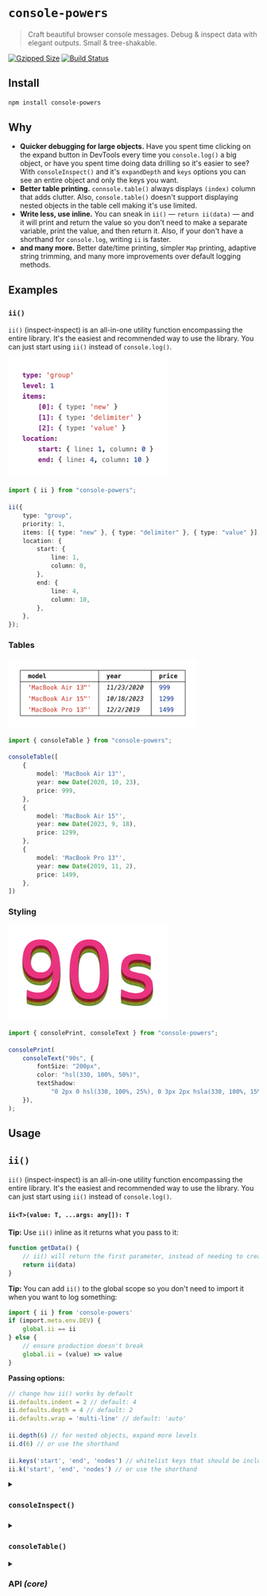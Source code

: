# `console-powers`

> Craft beautiful browser console messages.
> Debug & inspect data with elegant outputs.
> Small & tree-shakable.

[![Gzipped Size](https://img.shields.io/bundlephobia/minzip/console-powers)](https://bundlephobia.com/result?p=console-powers)
[![Build Status](https://img.shields.io/github/actions/workflow/status/astoilkov/console-powers/main.yml?branch=main)](https://github.com/astoilkov/console-powers/actions/workflows/main.yml)

<!--
## Why
## Usage
## API
## Alternatives
## Related
-->

## Install

```bash
npm install console-powers
```

## Why

- **Quicker debugging for large objects.** Have you spent time clicking on the expand button in DevTools every time you `console.log()` a big object, or have you spent time doing data drilling so it's easier to see? With `consoleInspect()` and it's `expandDepth` and `keys` options you can see an entire object and only the keys you want.
- **Better table printing.** `connsole.table()` always displays `(index)` column that adds clutter. Also, `console.table()` doesn't support displaying nested objects in the table cell making it's use limited.
- **Write less, use inline.** You can sneak in `ii()` — `return ii(data)` — and it will print and return the value so you don't need to make a separate variable, print the value, and then return it. Also, if your don't have a shorthand for `console.log`, writing `ii` is faster.
- **and many more.** Better date/time printing, simpler `Map` printing, adaptive string trimming, and many more improvements over default logging methods.

## Examples

### `ii()`

`ii()` (inspect-inspect) is an all-in-one utility function encompassing the entire library. It's the easiest and recommended way to use the library. You can just start using `ii()` instead of `console.log()`.

<picture>
  <source media="(prefers-color-scheme: dark)" srcset="/img/light/inspect.png">
  <source media="(prefers-color-scheme: light)" srcset="/img/dark/inspect.png">
  <img src="/img/light/inspect.png" width="320" />
</picture>

```ts
import { ii } from "console-powers";

ii({
    type: "group",
    priority: 1,
    items: [{ type: "new" }, { type: "delimiter" }, { type: "value" }],
    location: {
        start: {
            line: 1,
            column: 0,
        },
        end: {
            line: 4,
            column: 10,
        },
    },
});
```

### Tables

<picture>
    <source media="(prefers-color-scheme: dark)" srcset="/img/light/table.png">
    <source media="(prefers-color-scheme: light)" srcset="/img/dark/table.png">
    <img src="/img/light/table.png" width="380" />
</picture>

```ts
import { consoleTable } from "console-powers";

consoleTable([
    {
        model: 'MacBook Air 13"',
        year: new Date(2020, 10, 23),
        price: 999,
    },
    {
        model: 'MacBook Air 15"',
        year: new Date(2023, 9, 18),
        price: 1299,
    },
    {
        model: 'MacBook Pro 13"',
        year: new Date(2019, 11, 2),
        price: 1499,
    },
])
```

### Styling

<picture>
  <source media="(prefers-color-scheme: dark)" srcset="/img/light/print.png">
  <source media="(prefers-color-scheme: light)" srcset="/img/dark/print.png">
  <img src="/img/light/print.png" width="320" />
</picture>

```ts
import { consolePrint, consoleText } from "console-powers";

consolePrint(
    consoleText("90s", {
        fontSize: "200px",
        color: "hsl(330, 100%, 50%)",
        textShadow:
            "0 2px 0 hsl(330, 100%, 25%), 0 3px 2px hsla(330, 100%, 15%, 0.5), /* next */ 0 3px 0 hsl(350, 100%, 50%), 0 5px 0 hsl(350, 100%, 25%), 0 6px 2px hsla(350, 100%, 15%, 0.5), /* next */ 0 6px 0 hsl(20, 100%, 50%), 0 8px 0 hsl(20, 100%, 25%), 0 9px 2px hsla(20, 100%, 15%, 0.5), /* next */ 0 9px 0 hsl(50, 100%, 50%), 0 11px 0 hsl(50, 100%, 25%), 0 12px 2px hsla(50, 100%, 15%, 0.5), /* next */ 0 12px 0 hsl(70, 100%, 50%), 0 14px 0 hsl(70, 100%, 25%), 0 15px 2px hsla(70, 100%, 15%, 0.5), /* next */ 0 15px 0 hsl(90, 100%, 50%), 0 17px 0 hsl(90, 100%, 25%), 0 17px 2px hsla(90, 100%, 15%, 0.5)",
    }),
);
```

## Usage

## `ii()`

`ii()` (inspect-inspect) is an all-in-one utility function encompassing the entire library. It's the easiest and recommended way to use the library. You can just start using `ii()` instead of `console.log()`.

#### `ii<T>(value: T, ...args: any[]): T`

**Tip:** Use `ii()` inline as it returns what you pass to it:
```ts
function getData() {
    // ii() will return the first parameter, instead of needing to create a variable for it
    return ii(data)
}
```

**Tip:** You can add `ii()` to the global scope so you don't need to import it when you want to log something:
```ts
import { ii } from 'console-powers'
if (import.meta.env.DEV) {
    global.ii == ii
} else {
    // ensure production doesn't break
    global.ii = (value) => value
}
```

**Passing options:**
```ts
// change how ii() works by default
ii.defaults.indent = 2 // default: 4
ii.defaults.depth = 4 // default: 2
ii.defaults.wrap = 'multi-line' // default: 'auto'

ii.depth(6) // for nested objects, expand more levels 
ii.d(6) // or use the shorthand

ii.keys('start', 'end', 'nodes') // whitelist keys that should be included
ii.k('start', 'end', 'nodes') // or use the shorthand
```

<details>
<summary><h3><code>consoleInspect()</code><h3></summary>

Great for debugging. Especially great as a `console.log()` substitute for nested objects/arrays. It's like a more powerful version of `util.inspect()` built for the browser console.

#### `consoleInspect(value: unknown, options?: ConsoleInspectOptions): ConsoleSpan[]`

##### `ConsoleInspectOptions.depth`

Type: `number`  
Default: `2`

How much levels to expand the object. Levels after that will be collapsed.

##### `ConsoleInspectOptions.keys`

Type: `string[]`
Default: `undefined`

Whitelist for keys to include in the log. For nested object, `keys` work per level — at particular level of nesting if no key matches any of the `keys` the whole level is shown. For nested object, showing a key also shows its children.

##### `ConsoleInspectOptions.wrap`

Type: `"auto" | "single-line" | "multi-line" | number`  
Default: `"auto"`

Configure when the algorithm puts things on new lines:
- `"auto"` — tries to guess the available space and wraps based on it.
- `"single-line"` — never wraps on new lines, the entire output is a single line.
- `"multi-line"` — always starts a new line when dwelling into a new object/array.
- `number` — set the maximum number of characters per line before it wraps to the next line.

##### `ConsoleInspectOptions.indent`

Type: `number`  
Default: `4`

How much spaces to add when going down a level.

##### `ConsoleInspectOptions.theme`

Type: `'light' | 'dark'`  
Default: automatically determined based on the system theme.

Determines the colors that will be used to style the output.

##### `ConsoleInspectOptions.print`

Type: `boolean`  
Default: `true`

If set to `false`, the method won't print to the console. In this case, you probably want to get the return value of the method and use it.

</details>

<details>
<summary><h3><code>consoleTable()</code></h3></summary>

Great for debugging. Especially great when you have an array of objects that aren't deeply nested.

#### `consoleTable(value: object, options: ConsoleTableOptions): ConsoleSpan[]`

##### `ConsoleTableOptions.wrap`

Type: `"auto" | number`  
Default: `"auto"`

##### `ConsoleTableOptions.theme`

Type: `'light' | 'dark'`  
Default: automatically determined based on the system theme.

Determines the colors that will be used to style the output.

##### `ConsoleTableOptions.print`

Type: `boolean`  
Default: `true`

If set to `false`, the method won't print to the console. In this case, you probably want to get the return value of the method and use it.

</details>

<details>
<summary><h3>API <i>(core)</i></h3></summary>

#### `consolePrint(spans: ConsoleSpan[]): void`

Prints the provided spans to the console.

#### `consoleText(text: string, style?: ConsoleStyle): ConsoleSpan`

Creates a styled text span.

#### `consoleObject(object: object): ConsoleSpan`

An object, class, HTML element. It shows a preview of the object and an option to expand it to see it's properties. The same thing as `console.dirxml(object)`.

#### `consoleApply(spans: ConsoleSpan | ConsoleSpan[], style: ConsoleStyle): ConsoleSpan[]`

Apply additional styles to all provided spans.

#### `consoleGroup(options: ConsoleGroupOptions): ConsoleSpan`

It creates a group using `console.group()` or `console.groupCollapsed()` with the provided `header` and `body`.

```ts
consolePrint(
    consoleGroup({
        expanded: false, // default "false"
        header: "Expand me",
        body: "Here I am",
    }),
);
```

_Note: The method calls `consoleFlush()` and flushes everything up until now before starting a new group._

#### `consoleFlush(): ConsoleSpan`

Calls `console.log()` on all spans provided before it. Internally, `consolePrint()` uses `consoleFlush()` at the end.

```ts
consolePrint(
    consoleText('take a look at'),
    consoleObject(object),
    consoleFlush(),
    consoleText('this is a new line and a new console.log() statement')
)
```

#### `ConsoleStyle`

- [`background`](https://developer.mozilla.org/en-US/docs/Web/CSS/background) and its longhand equivalents
- [`border`](https://developer.mozilla.org/en-US/docs/Web/CSS/border) and its longhand equivalents
- [`border-radius`](https://developer.mozilla.org/en-US/docs/Web/CSS/border-radius)
- [`box-decoration-break`](https://developer.mozilla.org/en-US/docs/Web/CSS/box-decoration-break)
- [`box-shadow`](https://developer.mozilla.org/en-US/docs/Web/CSS/box-shadow)
- [`clear`](https://developer.mozilla.org/en-US/docs/Web/CSS/clear) and [`float`](https://developer.mozilla.org/en-US/docs/Web/CSS/float)
- [`color`](https://developer.mozilla.org/en-US/docs/Web/CSS/color)
- [`display`](https://developer.mozilla.org/en-US/docs/Web/CSS/display)
- [`font`](https://developer.mozilla.org/en-US/docs/Web/CSS/font) and its longhand equivalents
- [`line-height`](https://developer.mozilla.org/en-US/docs/Web/CSS/line-height)
- [`margin`](https://developer.mozilla.org/en-US/docs/Web/CSS/margin)
- [`outline`](https://developer.mozilla.org/en-US/docs/Web/CSS/outline) and its longhand equivalents
- [`padding`](https://developer.mozilla.org/en-US/docs/Web/CSS/padding)
- `text-*` properties such as [`text-transform`](https://developer.mozilla.org/en-US/docs/Web/CSS/text-transform)
- [`white-space`](https://developer.mozilla.org/en-US/docs/Web/CSS/white-space)
- [`word-spacing`](https://developer.mozilla.org/en-US/docs/Web/CSS/word-spacing) and [`word-break`](https://developer.mozilla.org/en-US/docs/Web/CSS/word-break)
- [`writing-mode`](https://developer.mozilla.org/en-US/docs/Web/CSS/writing-mode)

</details>